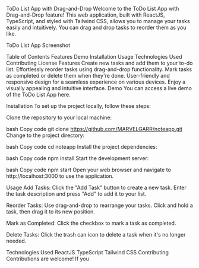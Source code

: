 ToDo List App with Drag-and-Drop
Welcome to the ToDo List App with Drag-and-Drop feature! This web application, built with ReactJS, TypeScript, and styled with Tailwind CSS, allows you to manage your tasks easily and intuitively. You can drag and drop tasks to reorder them as you like.

ToDo List App Screenshot

Table of Contents
Features
Demo
Installation
Usage
Technologies Used
Contributing
License
Features
Create new tasks and add them to your to-do list.
Effortlessly reorder tasks using drag-and-drop functionality.
Mark tasks as completed or delete them when they're done.
User-friendly and responsive design for a seamless experience on various devices.
Enjoy a visually appealing and intuitive interface.
Demo
You can access a live demo of the ToDo List App here.

Installation
To set up the project locally, follow these steps:

Clone the repository to your local machine:

bash
Copy code
git clone https://github.com/MARVELGARR/noteapp.git
Change to the project directory:

bash
Copy code
cd noteapp
Install the project dependencies:

bash
Copy code
npm install
Start the development server:

bash
Copy code
npm start
Open your web browser and navigate to http://localhost:3000 to use the application.

Usage
Add Tasks: Click the "Add Task" button to create a new task. Enter the task description and press "Add" to add it to your list.

Reorder Tasks: Use drag-and-drop to rearrange your tasks. Click and hold a task, then drag it to its new position.

Mark as Completed: Click the checkbox to mark a task as completed.

Delete Tasks: Click the trash can icon to delete a task when it's no longer needed.

Technologies Used
ReactJS
TypeScript
Tailwind CSS
Contributing
Contributions are welcome! If you
